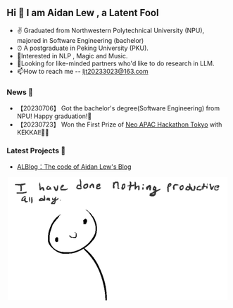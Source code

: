 ## Hi 👋 I am Aidan Lew ,  a Latent Fool

- ✌ Graduated from Northwestern Polytechnical University (NPU), majored in Software Engineering (bachelor)
- ⏰ A postgraduate in Peking University (PKU).
- 👀Interested in NLP , Magic and Music.
- 💞️Looking for like-minded partners who'd like to do research in LLM. 
- 📫How to reach me -- ljt20233023@163.com

### News 📰
- 【20230706】 Got the bachelor's degree(Software Engineering) from NPU! Happy graduation!🎉
- 【20230723】 Won the First Prize of [Neo APAC Hackathon Tokyo](https://hackathon.neo.org/station/tokyo/) with KEKKAI!🎉🎉

### Latest Projects 💌
- [ALBlog：The code of Aidan Lew's Blog](https://github.com/AL-377/ALBlog)

<div  align="center">
<img src="https://github.com/AL-377/AL-377/blob/main/me.gif">  
</div>

